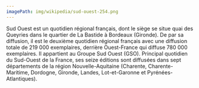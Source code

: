 ```yaml
---
imagePath: img/wikipedia/sud-ouest-254.png
---
```


Sud Ouest est un quotidien régional français, dont le siège se situe quai des Queyries dans le quartier de La Bastide à Bordeaux (Gironde). De par sa diffusion, il est le deuxième quotidien régional français avec une diffusion totale de 219 000 exemplaires, derrière Ouest-France qui diffuse 780 000 exemplaires. Il appartient au Groupe Sud Ouest (GSO). 
Principal quotidien du Sud-Ouest de la France, ses seize éditions sont diffusées dans sept départements de la région Nouvelle-Aquitaine (Charente, Charente-Maritime, Dordogne, Gironde, Landes, Lot-et-Garonne et Pyrénées-Atlantiques).
